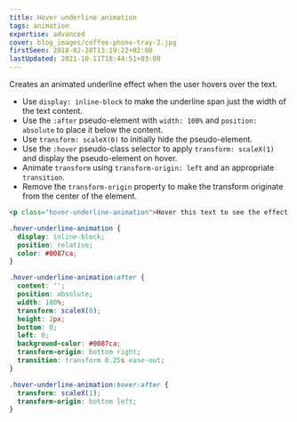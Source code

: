 ```yaml
---
title: Hover underline animation
tags: animation
expertise: advanced
cover: blog_images/coffee-phone-tray-2.jpg
firstSeen: 2018-02-28T13:19:22+02:00
lastUpdated: 2021-10-11T18:44:51+03:00
---
```


Creates an animated underline effect when the user hovers over the text.

- Use `display: inline-block` to make the underline span just the width of the text content.
- Use the `:after` pseudo-element with `width: 100%` and `position: absolute` to place it below the content.
- Use `transform: scaleX(0)` to initially hide the pseudo-element.
- Use the `:hover` pseudo-class selector to apply `transform: scaleX(1)` and display the pseudo-element on hover.
- Animate `transform` using `transform-origin: left` and an appropriate `transition`.
- Remove the `transform-origin` property to make the transform originate from the center of the element.

```html
<p class="hover-underline-animation">Hover this text to see the effect!</p>
```

```css
.hover-underline-animation {
  display: inline-block;
  position: relative;
  color: #0087ca;
}

.hover-underline-animation:after {
  content: '';
  position: absolute;
  width: 100%;
  transform: scaleX(0);
  height: 2px;
  bottom: 0;
  left: 0;
  background-color: #0087ca;
  transform-origin: bottom right;
  transition: transform 0.25s ease-out;
}

.hover-underline-animation:hover:after {
  transform: scaleX(1);
  transform-origin: bottom left;
}
```
